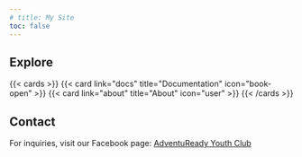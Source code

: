 ```yaml
---
# title: My Site
toc: false
---
```


<!-- This is the landing page. -->

## Explore

{{< cards >}}
  {{< card link="docs" title="Documentation" icon="book-open" >}}
  {{< card link="about" title="About" icon="user" >}}
{{< /cards >}}

## Contact

For inquiries, visit our Facebook page: [AdventuReady Youth Club](https://facebook.com/AdventuReadyYouthClub)
